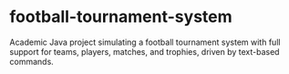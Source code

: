 # football-tournament-system
Academic Java project simulating a football tournament system with full support for teams, players, matches, and trophies, driven by text-based commands.
